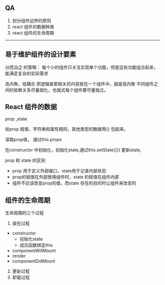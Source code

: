 
## QA
1. 划分组件边界的原则
2. react 组件的数据种类
3. react 组件的生命周期

<hr/>

## 易于维护组件的设计要素

分而治之 的策略： 每个小的组件只关注实现单个功能，但是这些功能组合起来，能满足复杂的实际需求

高内聚，低耦合
把逻辑紧密相关的内容放在一个组件中，就是高内聚
不同组件之间的依赖关系尽量弱化，也就式每个组件要尽量独立。

## React 组件的数据
prop ,state

给prop 赋值，字符串和属性相同，其他类型的数据用{} 包起来。

读取prop值， 通过this.props 

 在constructor 中初始化，初始化state,通过this.setState({}) 更新state,

 prop 和 state 的区别

 * prop 用于定义外部接口，state用于记录内部状态
 * prop的赋值在外部使用组件时，state 的赋值在组件内部
 * 组件不应该改变prop的值，而state 存在的目的时让组件来改变的
 ## 组件的生命周期

 生命周期的三个过程
 1. 装在过程
   * constructor
        * 初始化state
        * 成员函数绑定this
   * componentWillMount
   * render
   * componentDidMount
 2. 更新过程
 3. 卸载过程

